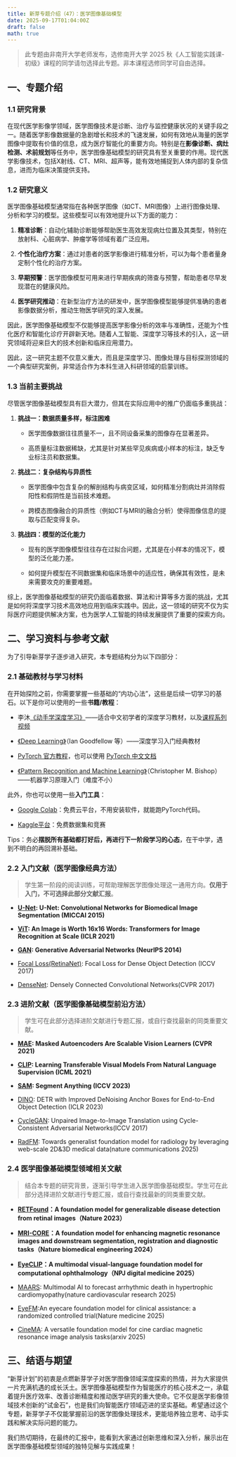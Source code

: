 ```yaml
---
title: 新芽专题介绍（47）：医学图像基础模型
date: 2025-09-17T01:04:00Z
draft: false
math: true
---
```


> 此专题由非南开大学老师发布，选修南开大学 2025 秋《人工智能实践课-初级》课程的同学请勿选择此专题。非本课程选修同学可自由选择。

## 一、专题介绍

### 1.1  研究背景

在现代医学影像学领域，医学图像技术是诊断、治疗与监控健康状况的关键手段之一。随着医学影像数据量的急剧增长和技术的飞速发展，如何有效地从海量的医学图像中提取有价值的信息，成为医疗智能化的重要方向。特别是在**影像诊断、病灶检测、术前规划**等任务中，医学图像基础模型的研究具有至关重要的作用。现代医学影像技术，包括X射线、CT、MRI、超声等，能有效地捕捉到人体内部的复杂信息，进而为临床决策提供支持。

### 1.2  研究意义

医学图像基础模型通常指在各种医学图像（如CT、MRI图像）上进行图像处理、分析和学习的模型。这些模型可以有效地提升以下方面的能力：

1. **精准诊断**：自动化辅助诊断能够帮助医生高效发现病灶位置及其类型，特别在放射科、心脏病学、肿瘤学等领域有着广泛应用。

2. **个性化治疗方案**：通过对患者的医学影像进行精准分析，可以为每个患者量身定制个性化的治疗方案。

3. **早期预警**：医学图像模型可用来进行早期疾病的筛查与预警，帮助患者尽早发现潜在的健康风险。

4. **医学研究推动**：在新型治疗方法的研发中，医学图像模型能够提供准确的患者影像数据分析，推动生物医学研究的深入发展。

因此，医学图像基础模型不仅能够提高医学影像分析的效率与准确性，还能为个性化医疗和智能化诊疗开辟新天地。随着人工智能、深度学习等技术的引入，这一研究领域将迎来巨大的技术创新和临床应用潜力。

因此，这一研究主题不仅意义重大，而且是深度学习、图像处理与目标探测领域的一个典型研究案例，非常适合作为本科生进入科研领域的启蒙训练。



### 1.3  当前主要挑战

尽管医学图像基础模型具有巨大潜力，但其在实际应用中的推广仍面临多重挑战：

1. **挑战一：数据质量多样，标注困难**

   * 医学图像数据往往质量不一，且不同设备采集的图像存在显著差异。

   * 高质量标注数据稀缺，尤其是针对某些罕见疾病或小样本的标注，缺乏专业标注员和数据集。

2. **挑战二：复杂结构与异质性**

   * 医学图像中包含复杂的解剖结构与病变区域，如何精准分割病灶并消除假阳性和假阴性是当前技术难题。

   * 跨模态图像融合的异质性（例如CT与MRI的融合分析）使得图像信息的提取与匹配变得复杂。

3. **挑战四：模型的泛化能力**

   * 现有的医学图像模型往往存在过拟合问题，尤其是在小样本的情况下，模型的泛化能力差。

   * 如何提升模型在不同数据集和临床场景中的适应性，确保其有效性，是未来需要攻克的重要难题。


综上，医学图像基础模型的研究仍面临着数据、算法和计算等多方面的挑战，尤其是如何将深度学习技术高效地应用到临床实践中。因此，这一领域的研究不仅为实际医疗问题提供解决方案，也为医学人工智能的持续发展提供了重要的探索方向。


## 二、学习资料与参考文献

为了引导新芽学子逐步进入研究，本专题结构分为以下四部分：



### 2.1  基础教材与学习材料

在开始探险之前，你需要掌握一些基础的“内功心法”，这些是后续一切学习的基石。以下是你可以使用的一些**书籍/教程**：

* 李沐[《动手学深度学习》](https://zh.d2l.ai/)——适合中文初学者的深度学习教材，以及[课程系列视频](https://space.bilibili.com/1567748478/lists/358497?type=series)

* [《Deep Learning》](https://www.deeplearningbook.org/)（Ian Goodfellow 等）——深度学习入门经典教材

* [PyTorch 官方教程](https://pytorch.org/tutorials)，也可以使用 [PyTorch 中文文档](https://pytorch-cn.readthedocs.io/zh/latest/)

* [《Pattern Recognition and Machine Learning》](https://www.microsoft.com/en-us/research/wp-content/uploads/2006/01/Bishop-Pattern-Recognition-and-Machine-Learning-2006.pdf)（Christopher M. Bishop）——机器学习原理入门（难度不小）

此外，你也可以使用一些**入门工具**：

* [Google Colab](https://colab.research.google.com/)：免费云平台，不用安装软件，就能跑PyTorch代码。

* [Kaggle平台](https://www.kaggle.com/)：免费数据集和竞赛

Tips：务必**摆脱所有基础都打好后，再进行下一阶段学习的心态**，在干中学，遇到不明白的再回溯补基础。



### 2.2  入门文献（医学图像经典方法）

> 学生第一阶段的阅读训练，可帮助理解医学图像处理这一通用方向。**仅用于入门，不可选择此部分文献汇报**。



* **[U-Net](https://arxiv.org/pdf/1505.04597): U-Net: Convolutional Networks for Biomedical Image Segmentation (MICCAI 2015)**

* **[ViT](https://arxiv.org/pdf/2010.11929): An Image is Worth 16x16 Words: Transformers for Image Recognition at Scale (ICLR 2021)**

* **[GAN](https://arxiv.org/pdf/1406.2661): Generative Adversarial Networks (NeurIPS 2014)**

* [Focal Loss(RetinaNet)](https://arxiv.org/pdf/1708.02002v2): Focal Loss for Dense Object Detection (ICCV 2017)

* [DenseNet](https://arxiv.org/abs/1608.06993): Densely Connected Convolutional Networks(CVPR 2017)





### 2.3  进阶文献（医学图像基础模型前沿方法）

> 学生可在此部分选择进阶文献进行专题汇报，或自行查找最新的同类重要文献。

* **[MAE](https://arxiv.org/pdf/2111.06377): Masked Autoencoders Are Scalable Vision Learners (CVPR 2021)**

* **[CLIP](https://arxiv.org/pdf/2103.00020): Learning Transferable Visual Models From Natural Language Supervision (ICML 2021)**

* **[SAM](https://arxiv.org/pdf/2304.02643): Segment Anything (ICCV 2023)**


* [DINO](https://arxiv.org/pdf/2203.03605): DETR with Improved DeNoising Anchor Boxes for End-to-End Object Detection (ICLR 2023)

* [CycleGAN](https://arxiv.org/abs/1703.10593): Unpaired Image-to-Image Translation using Cycle-Consistent Adversarial Networks(ICCV 2017)

* [RadFM](https://www.nature.com/articles/s41467-025-62385-7): Towards generalist foundation model for radiology by leveraging web-scale 2D&3D medical data(nature communications 2025)




### 2.4  医学图像基础模型领域相关文献

> 结合本专题的研究背景，逐渐引导学生进入医学图像基础模型。学生可在此部分选择进阶文献进行专题汇报，或自行查找最新的同类重要文献。



* **[RETFound](https://www.nature.com/articles/s41586-023-06555-x)：A foundation model for generalizable disease detection from retinal images（Nature 2023）**

* **[MRI-CORE](https://www.nature.com/articles/s41586-023-06555-x)：A foundation model for enhancing magnetic resonance images and downstream segmentation, registration and diagnostic tasks（Nature biomedical engineering 2024）**

* **[EyeCLIP](https://arxiv.org/pdf/2409.06644)：A multimodal visual-language foundation model for computational ophthalmology（NPJ digital medicine 2025）**

* [MAARS](https://www.nature.com/articles/s44161-025-00679-1): Multimodal AI to forecast arrhythmic death in hypertrophic cardiomyopathy(nature cardiovascular research 2025)

* [EyeFM](https://www.nature.com/articles/s41591-025-03900-7):An eyecare foundation model for clinical assistance: a randomized controlled trial(Nature medicine 2025)

* [CineMA](https://arxiv.org/pdf/2506.00679): A versatile foundation model for cine cardiac magnetic resonance image analysis tasks(arxiv 2025)
## 三、结语与期望

“新芽计划”的初衷是点燃新芽学子对医学图像领域深度探索的热情，并为大家提供一片充满机遇的成长沃土。医学图像基础模型作为智能医疗的核心技术之一，承载着提升医疗效率、改善诊断精度和推动医学研究的重大使命。它不仅是医学影像领域技术创新的“试金石”，也是我们向智能医疗领域迈进的坚实基础。希望通过这个专题，新芽学子不仅能掌握前沿的医学图像处理技术，更能培养独立思考、动手实践和解决实际问题的能力。

我们热切期待，在最终的汇报中，能看到大家通过创新思维和深入分析，展示出在医学图像基础模型领域的独特见解与实践成果！
